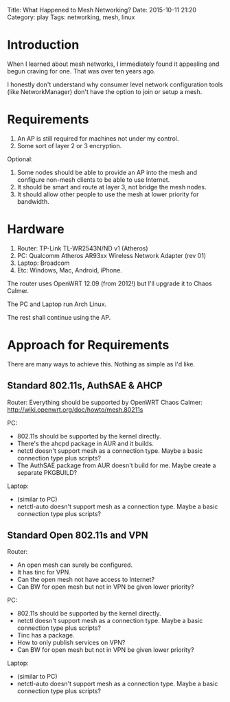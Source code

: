Title: What Happened to Mesh Networking?
Date: 2015-10-11 21:20
Category: play
Tags: networking, mesh, linux

# Introduction

When I learned about mesh networks, I immediately found it appealing and begun craving for one. That was over ten years ago.

I honestly don't understand why consumer level network configuration tools (like NetworkManager) don't have the option to join or setup a mesh.

# Requirements

1. An AP is still required for machines not under my control.
1. Some sort of layer 2 or 3 encryption.

Optional:

1. Some nodes should be able to provide an AP into the mesh and configure non-mesh clients to be able to use Internet.
1. It should be smart and route at layer 3, not bridge the mesh nodes.
1. It should allow other people to use the mesh at lower priority for bandwidth.

# Hardware

1. Router: TP-Link TL-WR2543N/ND v1 (Atheros)
1. PC: Qualcomm Atheros AR93xx Wireless Network Adapter (rev 01)
1. Laptop: Broadcom
1. Etc: Windows, Mac, Android, iPhone.


The router uses OpenWRT 12.09 (from 2012!) but I'll upgrade it to Chaos Calmer.

The PC and Laptop run Arch Linux.

The rest shall continue using the AP.

# Approach for Requirements

There are many ways to achieve this. Nothing as simple as I'd like.

## Standard 802.11s, AuthSAE & AHCP

Router: Everything should be supported by OpenWRT Chaos Calmer: http://wiki.openwrt.org/doc/howto/mesh.80211s

PC:

- 802.11s should be supported by the kernel directly.
- There's the ahcpd package in AUR and it builds.
- netctl doesn't support mesh as a connection type. Maybe a basic connection type plus scripts?
- The AuthSAE package from AUR doesn't build for me. Maybe create a separate PKGBUILD?

Laptop:

- (similar to PC)
- netctl-auto doesn't support mesh as a connection type. Maybe a basic connection type plus scripts?

## Standard Open 802.11s and VPN

Router:

- An open mesh can surely be configured.
- It has tinc for VPN.
- Can the open mesh not have access to Internet?
- Can BW for open mesh but not in VPN be given lower priority?

PC:

- 802.11s should be supported by the kernel directly.
- netctl doesn't support mesh as a connection type. Maybe a basic connection type plus scripts?
- Tinc has a package.
- How to only publish services on VPN?
- Can BW for open mesh but not in VPN be given lower priority?

Laptop:

- (similar to PC)
- netctl-auto doesn't support mesh as a connection type. Maybe a basic connection type plus scripts?


